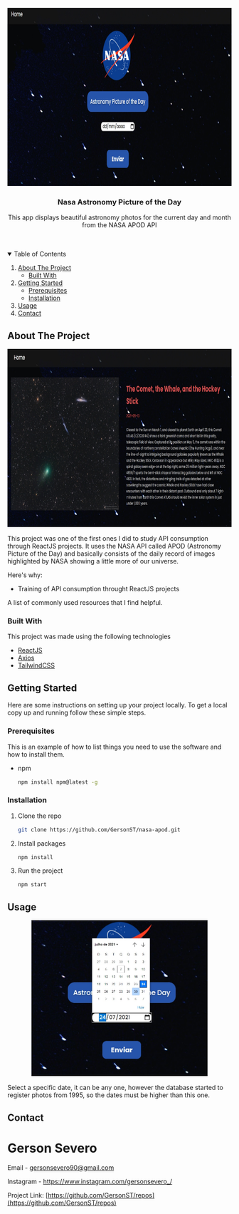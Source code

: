 <p align="center">
  <img  height="400" src="src/assets/images/Screen1.jpg">
</p>


  <h3 align="center">Nasa Astronomy Picture of the Day</h3>

  <p align="center">
    This app displays beautiful astronomy photos for the current day and month from the NASA APOD API
    <br />
    <br />
    <br />
  </p>
</p>



<!-- TABLE OF CONTENTS -->
<details open="open">
  <summary>Table of Contents</summary>
  <ol>
    <li>
      <a href="#about-the-project">About The Project</a>
      <ul>
        <li><a href="#built-with">Built With</a></li>
      </ul>
    </li>
    <li>
      <a href="#getting-started">Getting Started</a>
      <ul>
        <li><a href="#prerequisites">Prerequisites</a></li>
        <li><a href="#installation">Installation</a></li>
      </ul>
    </li>
    <li><a href="#usage">Usage</a></li>
    <li><a href="#contact">Contact</a></li>
  </ol>
</details>



<!-- ABOUT THE PROJECT -->
## About The Project

<p align="center">
  <img  height="400" src="src/assets/images/Screen3.jpg">
</p>


This project was one of the first ones I did to study API consumption through ReactJS projects. It uses the NASA API called APOD (Astronomy Picture of the Day) and basically consists of the daily record of images highlighted by NASA showing a little more of our universe.

Here's why:
* Training of API consumption throught ReactJS projects


A list of commonly used resources that I find helpful.

### Built With

This project was made using the following technologies
* [ReactJS](https://reactjs.org)
* [Axios](https://github.com/axios/axios)
* [TailwindCSS](https://tailwindcss.com)


<!-- GETTING STARTED -->
## Getting Started

Here are some instructions on setting up your project locally.
To get a local copy up and running follow these simple steps.

### Prerequisites

This is an example of how to list things you need to use the software and how to install them.
* npm
  ```sh
  npm install npm@latest -g
  ```

### Installation

1. Clone the repo
   ```sh
   git clone https://github.com/GersonST/nasa-apod.git
   ```
2. Install packages
   ```sh
   npm install 
   ```
3. Run the project 
   ```sh
   npm start
   ```



<!-- USAGE EXAMPLES -->
## Usage

<p align="center">
  <img  height="350" src="src/assets/images/Screen2.jpg">
</p>

Select a specific date, it can be any one, however the database started to register photos from 1995, so the dates must be higher than this one.





<!-- CONTACT -->
## Contact

# Gerson Severo
Email - gersonsevero90@gmail.com  

Instagram - https://www.instagram.com/gersonsevero_/

Project Link: [https://github.com/GersonST/repos](https://github.com/GersonST/repos)
